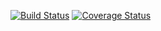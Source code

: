 [![Build Status](https://travis-ci.org/nice-try-bro/simple_sched.svg?branch=master)](https://travis-ci.org/nice-try-bro/simple_sched)
[![Coverage Status](https://coveralls.io/repos/nice-try-bro/simple_sched/badge.svg)](https://coveralls.io/r/nice-try-bro/simple_sched)
